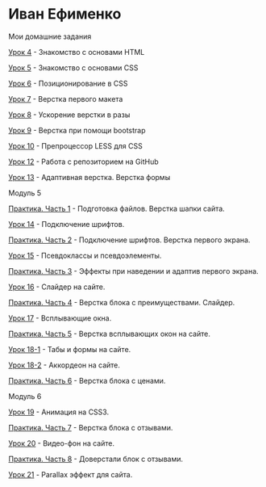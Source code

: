 

# Иван Ефименко
Мои домашние задания

[Урок 4](https://bossyara777.github.io/Urok-4/ "Моя готовая домашка") - Знакомство с основами HTML

[Урок 5](https://bossyara777.github.io/Urok-5/ "Моя готовая домашка") - Знакомство с основами CSS

[Урок 6](https://bossyara777.github.io/Urok-6/index.html "Моя готовая домашка") - Позиционирование в CSS

[Урок 7](https://bossyara777.github.io/Urok-7/  "Моя готовая домашка") - Верстка первого макета

[Урок 8](https://bossyara777.github.io/Urok-8/  "Моя готовая домашка") - Ускорение верстки в разы

[Урок 9](https://bossyara777.github.io/Urok-9/  "Моя готовая домашка") - Верстка при помощи bootstrap

[Урок 10](https://bossyara777.github.io/Urok-10/  "Моя готовая домашка") - Препроцессор LESS для CSS

[Урок 12](https://bossyara777.github.io/Lesson_12/ "Моя готовая домашка") - Работа с репозиторием на GitHub 

[Урок 13](https://bossyara777.github.io/Leasson-13/ "Моя готовая домашка") - Адаптивная верстка. Верстка формы

Модуль 5

[Практика. Часть 1](https://bossyara777.github.io/Modul5/ "Моя готовая домашка") - Подготовка файлов. Верстка шапки сайта.

[Урок 14](https://bossyara777.github.io/Urok-14/ "Моя готовая домашка") - Подключение шрифтов.

[Практика. Часть 2](https://bossyara777.github.io/Urok-15/ "Моя готовая домашка") - Подключение шрифтов. Верстка первого экрана.

[Урок 15](https://bossyara777.github.io/Urok-15-1/ "Моя готовая домашка") - Псевдоклассы и псевдоэлементы.

[Практика. Часть 3](https://bossyara777.github.io/Modul-5-Chast-3/ "Моя готовая домашка") - Эффекты при наведении и адаптив первого экрана. 

[Урок 16](https://bossyara777.github.io/Urok-16/ "Моя готовая домашка") - Слайдер на сайте.

[Практика. Часть 4](https://bossyara777.github.io/Modul-5-Chast-4/ "Моя готовая домашка") - Верстка блока с преимуществами. Слайдер. 

[Урок 17](https://bossyara777.github.io/Urok-17/ "Моя готовая домашка") - Всплывающие окна.

[Практика. Часть 5](https://bossyara777.github.io/Modul-5-Chast-5/ "Моя готовая домашка") - Верстка всплывающих окон на сайте. 

[Урок 18-1](https://bossyara777.github.io/Urok-18-1/ "Моя готовая домашка") - Табы и формы на сайте.

[Урок 18-2](https://bossyara777.github.io/Urok-18-2/ "Моя готовая домашка") - Аккордеон на сайте.

[Практика. Часть 6](https://bossyara777.github.io/Modul-5-Chast-6/ "Моя готовая домашка") - Верстка блока с ценами.

Модуль 6

[Урок 19](https://bossyara777.github.io/Urok-19/ "Моя готовая домашка") - Анимация на CSS3.

[Практика. Часть 7](https://bossyara777.github.io/Modul-5-Chast-7/ "Моя готовая домашка") - Верстка блока с отзывами.

[Урок 20](https://bossyara777.github.io/Urok-20/ "Моя готовая домашка") - Видео-фон на сайте.

[Практика. Часть 8](https://bossyara777.github.io/Modul-5-Chast-8/ "Моя готовая домашка") - Доверстали блок с отзывами.

[Урок 21](https://bossyara777.github.io/Urok-21/ "Моя готовая домашка") - Parallax эффект для сайта.
